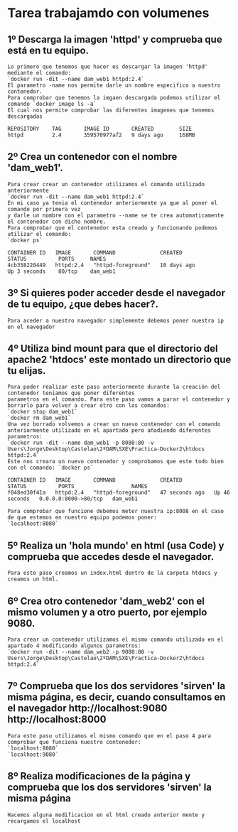# Tarea trabajamdo con volumenes 

## 1º Descarga la imagen 'httpd' y comprueba que está en tu equipo.
    Lo primero que tenemos que hacer es descargar la imagen 'httpd'  mediante el comando: 
    `docker run -dit --name dam_web1 httpd:2.4`
    El parametro -name nos permite darle un nombre especifico a nuestro contenedor.
    Para comprobar que tenemos la imgaen descargada podemos utilizar el comando `docker image ls -a`
    El cual nos permite comprobar las diferentes imagenes que tenemos descargadas

    REPOSITORY    TAG       IMAGE ID       CREATED        SIZE
    httpd         2.4       359570977af2   9 days ago     168MB

## 2º Crea un contenedor con el nombre 'dam_web1'.
    Para crear crear un contenedor utilizamos el comando utilizado anteriormente
    `docker run -dit --name dam_web1 httpd:2.4`
    En mi caso ya tenia el contenedor anteriormente ya que al poner el comando por primera vez 
    y darle un nombre con el parametro --name se te crea automaticamente el contenedor con dicho nombre.
    Para comprobar que el contenedor esta creado y funcionando podemos utilizar el comando:
    `docker ps`

    CONTAINER ID   IMAGE       COMMAND              CREATED              STATUS          PORTS     NAMES
    4cb358220449   httpd:2.4   "httpd-foreground"   10 days ago          Up 3 seconds    80/tcp    dam_web1

## 3º Si quieres poder acceder desde el navegador de tu equipo, ¿que debes hacer?.
    Para aceder a nuestro navegador simplemente debemos poner nuestra ip en el navegador 

## 4º Utiliza bind mount para que el directorio del apache2 'htdocs' este montado un directorio que tu elijas.
    Para poder realizar este paso anteriormente durante la creación del contenedor teniamos que poner diferentes 
    parametros en el comando. Para este paso vamos a parar el contenedor y borrarlo para volver a crear otro con los comandos: 
    `docker stop dam_web1`
    `docker rm dam_web1`
    Una vez borrado volvemos a crear un nuevo contenedor con el comando anteriormente utilizado en el apartado pero añadiendo diferentes parametros:
    `docker run -dit --name dam_web1 -p 8080:80 -v Users\Jorge\Desktop\Castelao\2ºDAM\SXE\Practica-Docker2\htdocs httpd:2.4`
    Este nos creara un nuevo contenedor y comprobamos que este todo bien con el comando: `docker ps`

    CONTAINER ID   IMAGE       COMMAND              CREATED          STATUS          PORTS                  NAMES
    f048ed30f41a   httpd:2.4   "httpd-foreground"   47 seconds ago   Up 46 seconds   0.0.0.0:8000->80/tcp   dam_web1

    Para comprobar que funcione debemos meter nuestra ip:8008 en el caso de que estemos en nuestro equipo podemos poner:
    `localhost:8080`

## 5º Realiza un 'hola mundo' en html (usa Code) y comprueba que accedes desde el navegador.
    Para este paso creamos un index.html dentro de la carpeta htdocs y creamos un html.

## 6º Crea otro contenedor 'dam_web2' con el mismo volumen y a otro puerto, por ejemplo 9080.
    Para crear un contenedor utilizamos el mismo comando utilizado en el apartado 4 modificando algunos parametros:
    `docker run -dit --name dam_web2 -p 9080:80 -v Users\Jorge\Desktop\Castelao\2ºDAM\SXE\Practica-Docker2\htdocs httpd:2.4`

## 7º Comprueba que los dos servidores 'sirven' la misma página, es decir, cuando consultamos en el navegador http://localhost:9080 http://localhost:8000
    Para este pasu utilizamos el mismo comando que en el paso 4 para comprobar que funciona nuestro contenedor:
    `localhost:8080`
    `localhost:9080`

## 8º Realiza modificaciones de la página y comprueba que los dos servidores 'sirven' la misma página
    Hacemos alguna modificacion en el html creado anterior mente y recargamos el localhost


